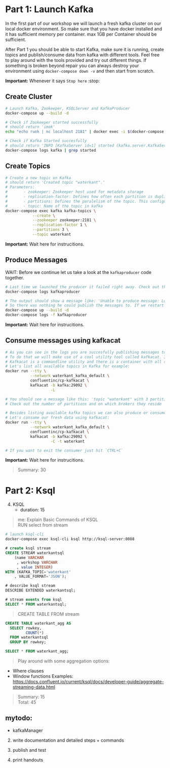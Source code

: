 # Part 1: Launch Kafka
In the first part of our workshop we will launch a fresh kafka cluster on our local docker environment.
So make sure that you have docker installed and it has sufficient memory per container. max 1GB per Container should be sufficient.  

After Part 1 you should be able to start Kafka, make sure it is running, create topics and publish/consume data from kafka with different tools. Feel free to play around with the tools provided and try out different things.
If something is broken beyond repair you can always destroy your environment using `docker-compose down -v` and then start from scratch.  

__Important:__ Whenever it says `Stop here` :stop:
## Create Cluster
```sh
# Launch Kafka, Zookeeper, KSQLServer and KafkaProducer
docker-compose up --build -d

# Check if Zookeeper started successfully
# should return 'imok'
echo "echo ruok | nc localhost 2181" | docker exec -i $(docker-compose ps -q zookeeper) /bin/sh -

# Check if Kafka Started succesfully
# should return 'INFO [KafkaServer id=1] started (kafka.server.KafkaServer)'
docker-compose logs kafka | grep started
```

## Create Topics
```sh
# Create a new topic on Kafka
# should return 'Created topic "waterkant".'
# Parameters:
#       - zookeeper: Zookeeper host used for metadata storage
#       - replication-factor: Defines how often each partition is duplicated to prevent dataloss. Since we only have one node, we can not have more then 1 replication
#       - partitions: Defines the paralelism of the topic. This configuration limits how many consumer instances can connect at the same time to the topic.
#       - topic: Name of the topic in kafka
docker-compose exec kafka kafka-topics \
            --create \
            --zookeeper zookeeper:2181 \
            --replication-factor 1 \
            --partitions 3 \
            --topic waterkant
```
__Important:__ Wait here for instrucitions.

## Produce Messages
WAIT: Before we continue let us take a look at the `kafkaproducer` code together.
```sh
# Last time we launched the producer it failed right away. Check out the logs of the first run:
docker-compose logs kafkaproducer

# The output should show a message like: 'Unable to produce message: Local: Unknown topic'. This is because our producer started before we created the topic.
# So there was nothing he could publish the messages to. If we restart the docker container it should work smoothly. Run the following command and observe the logs again
docker-compose up --build -d
docker-compose logs -f kafkaproducer
```
__Important:__ Wait here for instrucitions.

## Consume messages using kafkacat
```sh
# As you can see in the logs you are succesfully publishing messages to Kafka. But we also want to consume some messages.
# To do that we will make use of a cool utility tool called kafkacat. It will help you maintain kafka clusters in a lot of scenarios.
# Kafkacat is a commandline utility and there is a container with all requirements installed available.
# Let's list all available topics in Kafka for example:
docker run --tty \
           --network waterkant_kafka_default \
           confluentinc/cp-kafkacat \
           kafkacat -b kafka:29092 \
                    -L

# You should see a message like this: 'topic "waterkant" with 3 partitions'
# Check out the number of partitions and on which brokers they reside

# Besides listing available kafka topics we can also produce or consume data with this tool.
# Let's consume our fresh data using kafkacat:
docker run --tty \
           --network waterkant_kafka_default \
           confluentinc/cp-kafkacat \
           kafkacat -b kafka:29092 \
                    -C -t waterkant

# If you want to exit the consumer just hit `CTRL+C`
```
__Important:__ Wait here for instrucitions.

> Summary: 30
# Part 2: Ksql
4. KSQL
    - duration: 15
> me: Explain Basic Commands of KSQL  
> RUN select from stream  
```sh
# launch ksql-cli
docker-compose exec ksql-cli ksql http://ksql-server:8088
```
```sql
# create ksql stream
CREATE STREAM waterkantsql 
    (name VARCHAR
     , workshop VARCHAR
     , value INTEGER) 
WITH (KAFKA_TOPIC='waterkant'
    , VALUE_FORMAT='JSON');

# describe ksql stream
DESCRIBE EXTENDED waterkantsql;

# stream events from ksql
SELECT * FROM waterkantsql;
```
> CREATE TABLE FROM stream  
```sql
CREATE TABLE waterkant_agg AS
  SELECT rowkey,
         COUNT(*)
  FROM waterkantsql
  GROUP BY rowkey;

SELECT * FROM waterkant_agg;
```
> Play around with some aggregation options:
* Where clauses
* Window functions
Examples:
https://docs.confluent.io/current/ksql/docs/developer-guide/aggregate-streaming-data.html

> Summary: 15  
> Total: 45

## mytodo:
<!-- 1. setup docker env -->
<!-- * confluent kafka -->
<!-- * producer service -->
<!-- * consumer service -->
* kafkaManager
<!-- * ksql server -->
<!-- * add kafkacat node -->

2. write documentation and detailed steps + commands

3. publish and test

3. print handouts